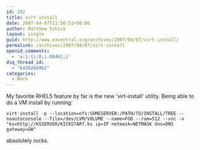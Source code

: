 ```yaml
---
id: 282
title: virt-install
date: 2007-04-07T11:56:51+00:00
author: Matthew Schick
layout: single
guid: http://www.excentral.org/archives/2007/04/07/virt-install/
permalink: /archives/2007/04/07/virt-install
openid_comments:
  - 'a:1:{i:0;i:88461;}'
dsq_thread_id:
  - "6426266962"
categories:
  - Work
---
```

My favorite RHEL5 feature by far is the new 'virt-install' utility.  Being able to do a VM install by running:

```shell
virt-install -p --location=nfs:SOMESERVER:/PATH/TO/INSTALL/TREE --noautoconsole --file=/dev/LVM/VOLUME --name=FOO --ram=512 --vnc -x "ks=http://KSSERVER/KICKSTART.ks ip=IP netmask=NETMASK dns=DNS gateway=GW"
```

absolutely rocks.
